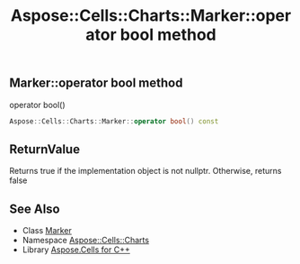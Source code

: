 ﻿---
title: Aspose::Cells::Charts::Marker::operator bool method
linktitle: operator bool
second_title: Aspose.Cells for C++ API Reference
description: 'Aspose::Cells::Charts::Marker::operator bool method. operator bool() in C++.'
type: docs
weight: 400
url: /cpp/aspose.cells.charts/marker/operator_bool/
---
## Marker::operator bool method


operator bool()

```cpp
Aspose::Cells::Charts::Marker::operator bool() const
```


## ReturnValue

Returns true if the implementation object is not nullptr. Otherwise, returns false

## See Also

* Class [Marker](../)
* Namespace [Aspose::Cells::Charts](../../)
* Library [Aspose.Cells for C++](../../../)

